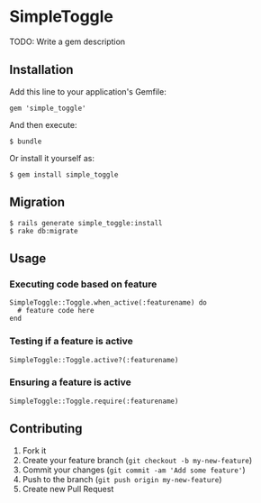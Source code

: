 # SimpleToggle
    
TODO: Write a gem description

## Installation

Add this line to your application's Gemfile:

    gem 'simple_toggle'

And then execute:

    $ bundle

Or install it yourself as:

    $ gem install simple_toggle

## Migration

    $ rails generate simple_toggle:install
    $ rake db:migrate

## Usage

### Executing code based on feature

    SimpleToggle::Toggle.when_active(:featurename) do
      # feature code here
    end

### Testing if a feature is active

    SimpleToggle::Toggle.active?(:featurename)

### Ensuring a feature is active

    SimpleToggle::Toggle.require(:featurename)

## Contributing

1. Fork it
2. Create your feature branch (`git checkout -b my-new-feature`)
3. Commit your changes (`git commit -am 'Add some feature'`)
4. Push to the branch (`git push origin my-new-feature`)
5. Create new Pull Request
